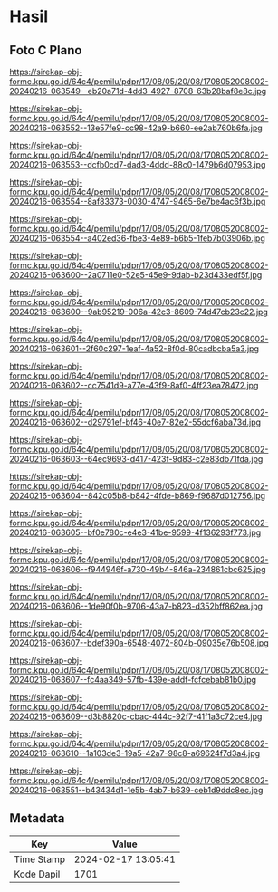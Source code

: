 # Hasil

## Foto C Plano

https://sirekap-obj-formc.kpu.go.id/64c4/pemilu/pdpr/17/08/05/20/08/1708052008002-20240216-063549--eb20a71d-4dd3-4927-8708-63b28baf8e8c.jpg

https://sirekap-obj-formc.kpu.go.id/64c4/pemilu/pdpr/17/08/05/20/08/1708052008002-20240216-063552--13e57fe9-cc98-42a9-b660-ee2ab760b6fa.jpg

https://sirekap-obj-formc.kpu.go.id/64c4/pemilu/pdpr/17/08/05/20/08/1708052008002-20240216-063553--dcfb0cd7-dad3-4ddd-88c0-1479b6d07953.jpg

https://sirekap-obj-formc.kpu.go.id/64c4/pemilu/pdpr/17/08/05/20/08/1708052008002-20240216-063554--8af83373-0030-4747-9465-6e7be4ac6f3b.jpg

https://sirekap-obj-formc.kpu.go.id/64c4/pemilu/pdpr/17/08/05/20/08/1708052008002-20240216-063554--a402ed36-fbe3-4e89-b6b5-1feb7b03906b.jpg

https://sirekap-obj-formc.kpu.go.id/64c4/pemilu/pdpr/17/08/05/20/08/1708052008002-20240216-063600--2a0711e0-52e5-45e9-9dab-b23d433edf5f.jpg

https://sirekap-obj-formc.kpu.go.id/64c4/pemilu/pdpr/17/08/05/20/08/1708052008002-20240216-063600--9ab95219-006a-42c3-8609-74d47cb23c22.jpg

https://sirekap-obj-formc.kpu.go.id/64c4/pemilu/pdpr/17/08/05/20/08/1708052008002-20240216-063601--2f60c297-1eaf-4a52-8f0d-80cadbcba5a3.jpg

https://sirekap-obj-formc.kpu.go.id/64c4/pemilu/pdpr/17/08/05/20/08/1708052008002-20240216-063602--cc7541d9-a77e-43f9-8af0-4ff23ea78472.jpg

https://sirekap-obj-formc.kpu.go.id/64c4/pemilu/pdpr/17/08/05/20/08/1708052008002-20240216-063602--d29791ef-bf46-40e7-82e2-55dcf6aba73d.jpg

https://sirekap-obj-formc.kpu.go.id/64c4/pemilu/pdpr/17/08/05/20/08/1708052008002-20240216-063603--64ec9693-d417-423f-9d83-c2e83db71fda.jpg

https://sirekap-obj-formc.kpu.go.id/64c4/pemilu/pdpr/17/08/05/20/08/1708052008002-20240216-063604--842c05b8-b842-4fde-b869-f9687d012756.jpg

https://sirekap-obj-formc.kpu.go.id/64c4/pemilu/pdpr/17/08/05/20/08/1708052008002-20240216-063605--bf0e780c-e4e3-41be-9599-4f136293f773.jpg

https://sirekap-obj-formc.kpu.go.id/64c4/pemilu/pdpr/17/08/05/20/08/1708052008002-20240216-063606--f944946f-a730-49b4-846a-234861cbc625.jpg

https://sirekap-obj-formc.kpu.go.id/64c4/pemilu/pdpr/17/08/05/20/08/1708052008002-20240216-063606--1de90f0b-9706-43a7-b823-d352bff862ea.jpg

https://sirekap-obj-formc.kpu.go.id/64c4/pemilu/pdpr/17/08/05/20/08/1708052008002-20240216-063607--bdef390a-6548-4072-804b-09035e76b508.jpg

https://sirekap-obj-formc.kpu.go.id/64c4/pemilu/pdpr/17/08/05/20/08/1708052008002-20240216-063607--fc4aa349-57fb-439e-addf-fcfcebab81b0.jpg

https://sirekap-obj-formc.kpu.go.id/64c4/pemilu/pdpr/17/08/05/20/08/1708052008002-20240216-063609--d3b8820c-cbac-444c-92f7-41f1a3c72ce4.jpg

https://sirekap-obj-formc.kpu.go.id/64c4/pemilu/pdpr/17/08/05/20/08/1708052008002-20240216-063610--1a103de3-19a5-42a7-98c8-a69624f7d3a4.jpg

https://sirekap-obj-formc.kpu.go.id/64c4/pemilu/pdpr/17/08/05/20/08/1708052008002-20240216-063551--b43434d1-1e5b-4ab7-b639-ceb1d9ddc8ec.jpg


## Metadata

| Key        | Value               |
| ---------- | ------------------- |
| Time Stamp | 2024-02-17 13:05:41 |
| Kode Dapil | 1701                |



